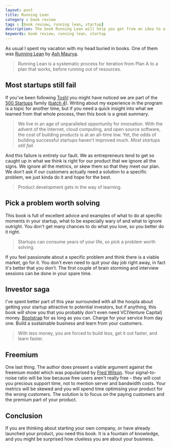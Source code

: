 ```yaml
---
layout: post
title: Running Lean
category : book review
tags : [book review, running lean, startup]
description: The book Running Lean will help you get from an idea to a sustainable business. It is not going to be easy, but this book just might make it easier on you.
keywords: book review, running lean, startup
---
```


As usual I spent my vacation with my head buried in books. One of them was [Running Lean](http://www.runningleanhq.com/) by [Ash Maurya](http://www.ashmaurya.com/).

> Running Lean is a systematic process for iteration from Plan A to a plan that works, before running out of resources.

## Most startups still fail

If you've been following [Toshl](https://toshl.com) you might have noticed we are part of the [500 Startups](http://500.co) family ([batch 4](https://angel.co/500startups-batch-4)). Writing about my experience in the program is a topic for another time, but if you need a quick insight into what we learned from that whole process, then this book is a great summary.

> We live in an age of unparalleled opportunity for innovation. With the advent of the Internet, cloud computing, and open source software, the cost of building products is at an all-time low. Yet, the odds of building successful startups haven't improved much. _Most startups still fail._

And this failure is entirely our fault. We as entrepreneurs tend to get so caught up in what we think is right for our product that we ignore all the signs. We ignore all the metrics, or skew them so that they meet our plan. We don't ask if our customers actually need a solution to a specific problem, we just kinda do it and hope for the best.

> Product development gets in the way of learning.

## Pick a problem worth solving

This book is full of excellent advice and examples of what to do at specific moments in your startup, what to be especially wary of and what to ignore outright. You don't get many chances to do what you love, so you better do it right.

> Startups can consume years of your life, so pick a problem worth solving.

If you feel passionate about a specific problem and think there is a viable market, go for it. You don't even need to quit your day job right away, in fact it's better that you don't. The first couple of brain storming and interview sessions can be done in your spare time.

## Investor saga

I've spent better part of this year surrounded with all the hoopla about getting your startup attractive to potential investors, but if anything, this book will show you that you probably don't even need VC(Venture Capital) money. [Bootstrap](http://en.wikipedia.org/wiki/Bootstrapping) for as long as you can. Charge for your service from day one. Build a sustainable business and learn from your customers.

> With less money, you are forced to build less, get it out faster, and learn faster.

## Freemium

One last thing. The author does present a viable argument against the freemium model which was popularised by [Fred Wilson](http://www.avc.com). Your signal-to-noise ratio will be low because free users aren't really free - they will cost you precious support time, not to mention server and bandwidth costs. Your metrics will be skewed and you will spend time optimising your product for the wrong customers. The solution is to focus on the paying customers and the premium part of your product.

## Conclusion

If you are thinking about starting your own company, or have already launched your product, you need this book. It is a fountain of knowledge, and you might be surprised how clueless you are about your business.